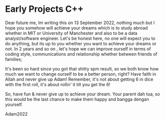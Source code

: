 # Early Projects C++

Dear future me, 
  Im writing this on 13 September 2022, nothing much but I hope you somehow will achieve your dreams which is to study abroad whether in MIT or University of Manchester and also to be a data analyst/software engineer. Let's be honest here, no one will expect you to do anything, but its up to you whether you want to achieve your dreams or not. In 2 years and so on , let's hope we can improve ourself in terms of coding style, communications and relationship whether between friends of families;
  
  It's been so hard since you got that shitty spm result, so we both know how much we want to change ourself to be a better person, right? Have faith in Allah and never give up Adam! Remember, it's not about getting 6 in dice with the first roll, it's about rollin' it till you get the 6!
  
  So, have fun & never give up to achieve your dream. Your parent dah tua, so this would be the last chance to make them happy and bangga dengan yourself.
  
    
 Adam2022
